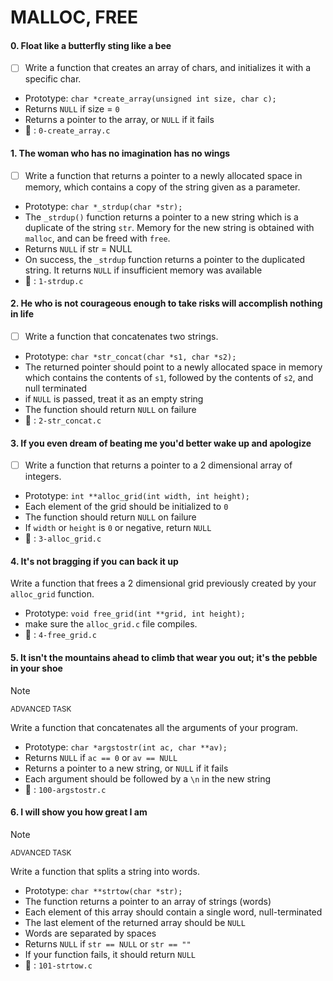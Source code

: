 # MALLOC, FREE

#### 0. Float like a butterfly sting like a bee

- [ ] Write a function that creates an array of chars, and initializes it with a specific char.

* Prototype: `char *create_array(unsigned int size, char c);`
* Returns `NULL` if size = `0`
* Returns a pointer to the array, or `NULL` if it fails
* :file_folder: : `0-create_array.c`

#### 1. The woman who has no imagination has no wings

- [ ] Write a function that returns a pointer to a newly allocated space in memory, which contains a copy of the string given as a parameter.
* Prototype: `char *_strdup(char *str);`
* The `_strdup()` function returns a pointer to a new string which is a duplicate of the string `str`. Memory for the new string is obtained with `malloc`, and can be freed with `free`.
* Returns `NULL` if str = NULL
* On success, the `_strdup` function returns a pointer to the duplicated string. It returns `NULL` if insufficient memory was available
* :file_folder: : `1-strdup.c`

#### 2. He who is not courageous enough to take risks will accomplish nothing in life
- [ ] Write a function that concatenates two strings.

* Prototype: `char *str_concat(char *s1, char *s2);`
* The returned pointer should point to a newly allocated space in memory which contains the contents of `s1`, followed by the contents of `s2`, and null terminated
* if `NULL` is passed, treat it as an empty string
* The function should return `NULL` on failure
* :file_folder: : `2-str_concat.c`

#### 3. If you even dream of beating me you'd better wake up and apologize
- [ ] Write a function that returns a pointer to a 2 dimensional array of integers.
* Prototype: `int **alloc_grid(int width, int height);`
* Each element of the grid should be initialized to `0`
* The function should return `NULL` on failure
* If `width` or `height` is `0` or negative, return `NULL`
* :file_folder: : `3-alloc_grid.c`

#### 4. It's not bragging if you can back it up
Write a function that frees a 2 dimensional grid previously created by your `alloc_grid` function.
* Prototype: `void free_grid(int **grid, int height);`
* make sure the `alloc_grid.c` file compiles.
* :file_folder: : `4-free_grid.c`

#### 5. It isn't the mountains ahead to climb that wear you out; it's the pebble in your shoe
> [!NOTE]
> <sup>ADVANCED TASK</sup>

Write a function that concatenates all the arguments of your program.
* Prototype: `char *argstostr(int ac, char **av);`
* Returns `NULL` if `ac == 0` or `av == NULL`
* Returns a pointer to a new string, or `NULL` if it fails
* Each argument should be followed by a `\n` in the new string
* :file_folder: : `100-argstostr.c`

#### 6. I will show you how great I am
> [!NOTE]
> <sup>ADVANCED TASK</sup>

Write a function that splits a string into words.
* Prototype: `char **strtow(char *str);`
* The function returns a pointer to an array of strings (words)
* Each element of this array should contain a single word, null-terminated
* The last element of the returned array should be `NULL`
* Words are separated by spaces
* Returns `NULL` if `str == NULL` or `str == ""`
* If your function fails, it should return `NULL`
* :file_folder: : `101-strtow.c`